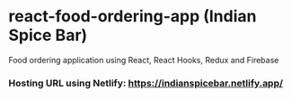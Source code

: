 # react-food-ordering-app (Indian Spice Bar)
Food ordering application using React, React Hooks, Redux and Firebase

### Hosting URL using Netlify: https://indianspicebar.netlify.app/
